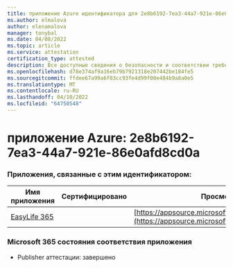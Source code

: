 ```yaml
---
title: приложение Azure идентификатора для 2e8b6192-7ea3-44a7-921e-86e0afd8cd0a
ms.author: elmalova
author: elenamalova
manager: tonybal
ms.date: 04/08/2022
ms.topic: article
ms.service: attestation
certification_type: attested
description: Все доступные сведения о безопасности и соответствии требованиям для 2e8b6192-7ea3-44a7-921e-86e0afd8cd0a.
ms.openlocfilehash: d78e374af9a16eb79b7921318e207442be184fe5
ms.sourcegitcommit: ffdee67a99a6f03cc93fe4d99f00e484b9a8a0e5
ms.translationtype: MT
ms.contentlocale: ru-RU
ms.lasthandoff: 04/10/2022
ms.locfileid: "64750548"
---
```

# <a name="azure-app-id-2e8b6192-7ea3-44a7-921e-86e0afd8cd0a"></a>приложение Azure: 2e8b6192-7ea3-44a7-921e-86e0afd8cd0a


### <a name="apps-associated-with-this-id"></a>Приложения, связанные с этим идентификатором:
| **Имя приложения** | **Сертифицировано** | **Просмотр в AppSource** |
|--------------|---------------|-----------------------|
| [EasyLife 365](../forward/WA200003697.md) |  | [https://appsource.microsoft.com/product/office/WA200003697](https://appsource.microsoft.com/product/office/WA200003697) |

### <a name="microsoft-365-app-compliance-status"></a>Microsoft 365 состояния соответствия приложения
- Publisher аттестации: завершено
